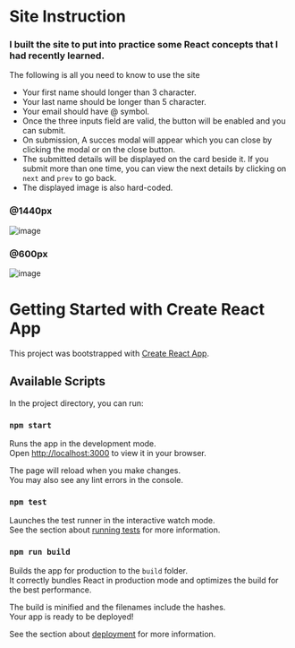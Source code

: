 # Site Instruction

### I built the site to put into practice some React concepts that I had recently learned.

The following is all you need to know to use the site

* Your first name should longer than 3 character.
* Your last name should be longer than 5 character.
* Your email should have @ symbol.
* Once the three inputs field are valid, the button will be enabled and you can submit.
* On submission, A succes modal will appear which you can close by clicking the modal or on the close button.
* The submitted details will be displayed on the card beside it. If you submit more than one time, you can view the next details by clicking on `next` and `prev` to go back.
* The displayed image is also hard-coded.

### @1440px
![image](https://user-images.githubusercontent.com/104495751/188257802-56202344-56c6-4be5-9ab3-deda288d45bd.png)

### @600px

  ![image](https://user-images.githubusercontent.com/104495751/188257909-76d00b67-fac3-4b53-af66-894b48119ac7.png)


# Getting Started with Create React App

This project was bootstrapped with [Create React App](https://github.com/facebook/create-react-app).

## Available Scripts

In the project directory, you can run:

### `npm start`

Runs the app in the development mode.\
Open [http://localhost:3000](http://localhost:3000) to view it in your browser.

The page will reload when you make changes.\
You may also see any lint errors in the console.

### `npm test`

Launches the test runner in the interactive watch mode.\
See the section about [running tests](https://facebook.github.io/create-react-app/docs/running-tests) for more information.

### `npm run build`

Builds the app for production to the `build` folder.\
It correctly bundles React in production mode and optimizes the build for the best performance.

The build is minified and the filenames include the hashes.\
Your app is ready to be deployed!

See the section about [deployment](https://facebook.github.io/create-react-app/docs/deployment) for more information.


